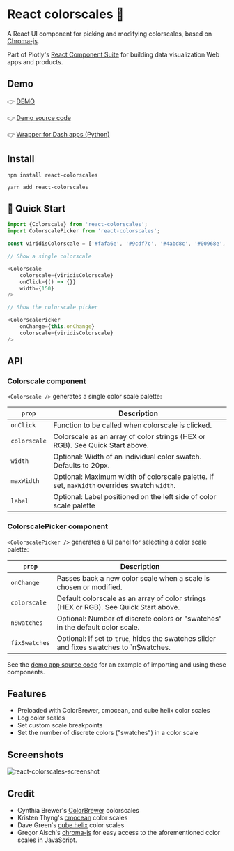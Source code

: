 # React colorscales 🌈

A React UI component for picking and modifying colorscales, based on [Chroma-js](https://gka.github.io/chroma.js/).

Part of Plotly's [React Component Suite](https://plot.ly/products/react/) for building data visualization Web apps and products.

## Demo

👉 [DEMO](https://plotly.github.io/react-colorscales/)

👉 [Demo source code](https://github.com/plotly/react-colorscales/tree/master/docs)

👉 [Wrapper for Dash apps (Python)](https://github.com/plotly/dash-colorscales/blob/master/README.md)


## Install

`npm install react-colorscales`

`yarn add react-colorscales`


## 🚗 Quick Start

```js
import {Colorscale} from 'react-colorscales';
import ColorscalePicker from 'react-colorscales';

const viridisColorscale = ['#fafa6e', '#9cdf7c', '#4abd8c', '#00968e', '#106e7c', '#2a4858'];

// Show a single colorscale

<Colorscale
    colorscale={viridisColorscale}
    onClick={() => {}}
    width={150}
/>

// Show the colorscale picker

<ColorscalePicker 
    onChange={this.onChange}
    colorscale={viridisColorscale}
/>
```

## API

### Colorscale component

`<Colorscale />` generates a single color scale palette:

| `prop`         | Description                                                                                | 
| -------------- | ------------------------------------------------------------------------------------------ |
| `onClick`      | Function to be called when colorscale is clicked.                                          |
| `colorscale`   | Colorscale as an array of color strings (HEX or RGB). See Quick Start above.               |
| `width`        | Optional: Width of an individual color swatch. Defaults to 20px.                           |
| `maxWidth`     | Optional: Maximum width of colorscale palette. If set, `maxWidth` overrides swatch `width`. |
| `label`        | Optional: Label positioned on the left side of color scale palette                         |


### ColorscalePicker component

`<ColorscalePicker />` generates a UI panel for selecting a color scale palette:

| `prop`         | Description                                                                                | 
| -------------- | ------------------------------------------------------------------------------------------ |
| `onChange`     | Passes back a new color scale when a scale is chosen or modified.                          |
| `colorscale`   | Default colorscale as an array of color strings (HEX or RGB). See Quick Start above.       |
| `nSwatches`    | Optional: Number of discrete colors or "swatches" in the default color scale.              |
| `fixSwatches`  | Optional: If set to `true`, hides the swatches slider and fixes swatches to `nSwatches.    |

See the [demo app source code](https://github.com/plotly/react-colorscales-demo-app/blob/master/src/App.js) for an example of importing and using these components.


## Features

- Preloaded with ColorBrewer, cmocean, and cube helix color scales
- Log color scales
- Set custom scale breakpoints
- Set the number of discrete colors ("swatches") in a color scale


## Screenshots

![react-colorscales-screenshot](https://user-images.githubusercontent.com/4257572/43021804-01564c8a-8c33-11e8-961b-416c6b00caa2.png)


## Credit

- Cynthia Brewer's [ColorBrewer](http://colorbrewer2.org/) colorscales
- Kristen Thyng's [cmocean](http://matplotlib.org/cmocean/) color scales
- Dave Green's [cube helix](https://www.mrao.cam.ac.uk/~dag/CUBEHELIX/) color scales
- Gregor Aisch's [chroma-js](https://github.com/gka/chroma.js/) for easy access to the aforementioned color scales in JavaScript.
